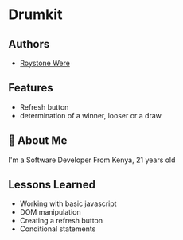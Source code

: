 
# Drumkit

## Authors

- [Roystone Were](https://www.github.com/Roystone-Were)


## Features

- Refresh button
- determination of a winner, looser or a draw


## 🚀 About Me
I'm a Software Developer From Kenya, 21 years old


## Lessons Learned

- Working with basic javascript
- DOM manipulation
- Creating a refresh button
- Conditional statements
